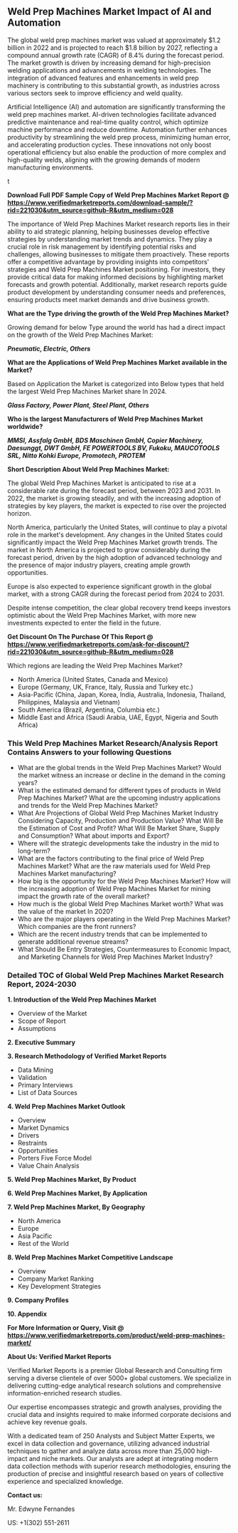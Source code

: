 <h2>Weld Prep Machines Market Impact of AI and Automation</h2><p>The global weld prep machines market was valued at approximately $1.2 billion in 2022 and is projected to reach $1.8 billion by 2027, reflecting a compound annual growth rate (CAGR) of 8.4% during the forecast period. The market growth is driven by increasing demand for high-precision welding applications and advancements in welding technologies. The integration of advanced features and enhancements in weld prep machinery is contributing to this substantial growth, as industries across various sectors seek to improve efficiency and weld quality.</p><p>Artificial Intelligence (AI) and automation are significantly transforming the weld prep machines market. AI-driven technologies facilitate advanced predictive maintenance and real-time quality control, which optimize machine performance and reduce downtime. Automation further enhances productivity by streamlining the weld prep process, minimizing human error, and accelerating production cycles. These innovations not only boost operational efficiency but also enable the production of more complex and high-quality welds, aligning with the growing demands of modern manufacturing environments.</p>t</p><p id="" class=""><strong>Download Full PDF Sample Copy of Weld Prep Machines Market Report @ <a href="https://www.verifiedmarketreports.com/download-sample/?rid=221030&utm_source=github-R&utm_medium=028" target="_blank">https://www.verifiedmarketreports.com/download-sample/?rid=221030&utm_source=github-R&utm_medium=028</a></strong></p><p>The importance of&nbsp;Weld Prep Machines Market research reports lies in their ability to aid strategic planning, helping businesses develop effective strategies by understanding market trends and dynamics. They play a crucial role in risk management by identifying potential risks and challenges, allowing businesses to mitigate them proactively. These reports offer a competitive advantage by providing insights into competitors' strategies and Weld Prep Machines Market positioning. For investors, they provide critical data for making informed decisions by highlighting market forecasts and growth potential. Additionally, market research reports guide product development by understanding consumer needs and preferences, ensuring products meet market demands and drive business growth.</p><p><strong>What are the&nbsp;Type driving the growth of the Weld Prep Machines Market?</strong></p><p id="" class="">Growing demand for below Type around the world has had a direct impact on the growth of the Weld Prep Machines Market:</p><em><strong>Pneumatic, Electric, Others</strong></em></p><strong>What are the&nbsp;Applications&nbsp;of Weld Prep Machines Market available in the Market?</strong></p><p id="" class="">Based on Application the Market is categorized into Below types that held the largest Weld Prep Machines Market share In 2024.</p><em><strong>Glass Factory, Power Plant, Steel Plant, Others</strong></em></p><strong>Who is the largest Manufacturers of Weld Prep Machines Market worldwide?</strong></p><p><em><strong>MMSI, Assfalg GmbH, BDS Maschinen GmbH, Copier Machinery, Daesunggt, DWT GmbH, FE POWERTOOLS BV, Fukoku, MAUCOTOOLS SRL, Nitto Kohki Europe, Promotech, PROTEM</strong></em></p><p id="" class=""><strong>Short Description About Weld Prep Machines Market:</strong></p><p>The global Weld Prep Machines Market is anticipated to rise at a considerable rate during the forecast period, between 2023 and 2031. In 2022, the market is growing steadily, and with the increasing adoption of strategies by key players, the market is expected to rise over the projected horizon.</p><p>North America, particularly the United States, will continue to play a pivotal role in the market's development. Any changes in the United States could significantly impact the Weld Prep Machines Market growth trends. The market in North America is projected to grow considerably during the forecast period, driven by the high adoption of advanced technology and the presence of major industry players, creating ample growth opportunities.</p><p>Europe is also expected to experience significant growth in the global market, with a strong CAGR during the forecast period from 2024 to 2031.</p><p>Despite intense competition, the clear global recovery trend keeps investors optimistic about the Weld Prep Machines Market, with more new investments expected to enter the field in the future.</p><p id="" class=""><strong>Get Discount On The Purchase Of This Report @ <a href="https://www.verifiedmarketreports.com/ask-for-discount/?rid=221030&utm_source=github-R&utm_medium=028" target="_blank">https://www.verifiedmarketreports.com/ask-for-discount/?rid=221030&utm_source=github-R&utm_medium=028</a></strong></p>Which regions are leading the Weld Prep Machines Market?</p><ul><li>North America (United States, Canada and Mexico)</li><li>Europe (Germany, UK, France, Italy, Russia and Turkey etc.)</li><li>Asia-Pacific (China, Japan, Korea, India, Australia, Indonesia, Thailand, Philippines, Malaysia and Vietnam)</li><li>South America (Brazil, Argentina, Columbia etc.)</li><li>Middle East and Africa (Saudi Arabia, UAE, Egypt, Nigeria and South Africa)</li></ul><h3 id="" class="">This Weld Prep Machines Market Research/Analysis Report Contains Answers to your following Questions</h3><ul><li>What are the global trends in the Weld Prep Machines Market? Would the market witness an increase or decline in the demand in the coming years?</li><li>What is the estimated demand for different types of products in Weld Prep Machines Market? What are the upcoming industry applications and trends for the Weld Prep Machines Market?</li><li>What Are Projections of Global Weld Prep Machines Market Industry Considering Capacity, Production and Production Value? What Will Be the Estimation of Cost and Profit? What Will Be Market Share, Supply and Consumption? What about imports and Export?</li><li>Where will the strategic developments take the industry in the mid to long-term?</li><li>What are the factors contributing to the final price of Weld Prep Machines Market? What are the raw materials used for Weld Prep Machines Market manufacturing?</li><li>How big is the opportunity for the Weld Prep Machines Market? How will the increasing adoption of Weld Prep Machines Market for mining impact the growth rate of the overall market?</li><li>How much is the global Weld Prep Machines Market worth? What was the value of the market In 2020?</li><li>Who are the major players operating in the Weld Prep Machines Market? Which companies are the front runners?</li><li>Which are the recent industry trends that can be implemented to generate additional revenue streams?</li><li>What Should Be Entry Strategies, Countermeasures to Economic Impact, and Marketing Channels for Weld Prep Machines Market Industry?</li></ul><h3 id="" class="">Detailed TOC of Global Weld Prep Machines Market Research Report, 2024-2030</h3><p id="" class=""><strong>1. Introduction of the Weld Prep Machines Market</strong></p><ul><li>Overview of the Market</li><li>Scope of Report</li><li>Assumptions</li></ul><p id="" class=""><strong>2. Executive Summary</strong></p><p id="" class=""><strong>3. Research Methodology of Verified Market Reports</strong></p><ul><li>Data Mining</li><li>Validation</li><li>Primary Interviews</li><li>List of Data Sources</li></ul><p id="" class=""><strong>4. Weld Prep Machines Market Outlook</strong></p><ul><li>Overview</li><li>Market Dynamics</li><li>Drivers</li><li>Restraints</li><li>Opportunities</li><li>Porters Five Force Model</li><li>Value Chain Analysis</li></ul><p id="" class=""><strong>5. Weld Prep Machines Market, By Product</strong></p><p id="" class=""><strong>6. Weld Prep Machines Market, By Application</strong></p><p id="" class=""><strong>7. Weld Prep Machines Market, By Geography</strong></p><ul><li>North America</li><li>Europe</li><li>Asia Pacific</li><li>Rest of the World</li></ul><p id="" class=""><strong>8. Weld Prep Machines Market Competitive Landscape</strong></p><ul><li>Overview</li><li>Company Market Ranking</li><li>Key Development Strategies</li></ul><p id="" class=""><strong>9. Company Profiles</strong></p><p id="" class=""><strong>10. Appendix</strong></p><p id="" class=""><strong>For More Information or Query, Visit @ <a href="https://www.verifiedmarketreports.com/product/weld-prep-machines-market/" target="_blank">https://www.verifiedmarketreports.com/product/weld-prep-machines-market/</a></strong></p><p id="" class=""><strong>About Us: Verified Market Reports</strong></p><p id="" class="">Verified Market Reports is a premier Global Research and Consulting firm serving a diverse clientele of over 5000+ global customers. We specialize in delivering cutting-edge analytical research solutions and comprehensive information-enriched research studies.</p><p id="" class="">Our expertise encompasses strategic and growth analyses, providing the crucial data and insights required to make informed corporate decisions and achieve key revenue goals.</p><p id="" class="">With a dedicated team of 250 Analysts and Subject Matter Experts, we excel in data collection and governance, utilizing advanced industrial techniques to gather and analyze data across more than 25,000 high-impact and niche markets. Our analysts are adept at integrating modern data collection methods with superior research methodologies, ensuring the production of precise and insightful research based on years of collective experience and specialized knowledge.</p><p id="" class=""><strong>Contact us:</strong></p><p id="" class="">Mr. Edwyne Fernandes</p><p id="" class="">US: +1(302) 551-2611</p>